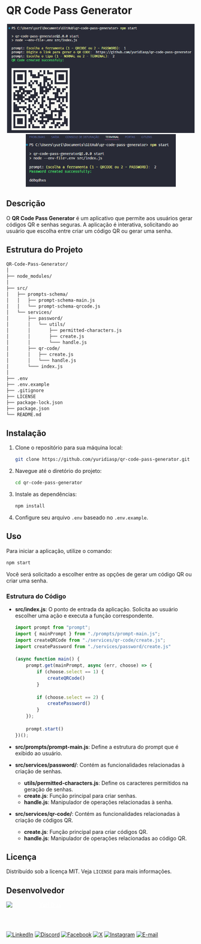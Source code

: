 # QR Code Pass Generator

<div align="center">
    <img width=500 src="./assets/image.png" />
    <img width=400 src="./assets/image2.png" />
</div>

## Descrição

O **QR Code Pass Generator** é um aplicativo que permite aos usuários gerar códigos QR e senhas seguras. A aplicação é interativa, solicitando ao usuário que escolha entre criar um código QR ou gerar uma senha.

## Estrutura do Projeto

```
QR-Code-Pass-Generator/
│
├── node_modules/
│
├── src/
│   ├── prompts-schema/
│   │   ├── prompt-schema-main.js
│   │   └── prompt-schema-qrcode.js
│   └── services/
│       ├── password/
│       │   └── utils/
│       │       ├── permitted-characters.js
│       │       ├── create.js
│       │       └─── handle.js
│       ├── qr-code/
│       │   ├── create.js
│       │   └─── handle.js
│       └─── index.js
│
├── .env
├── .env.example
├── .gitignore
├── LICENSE
├── package-lock.json
├── package.json
└── README.md
```

## Instalação

1. Clone o repositório para sua máquina local:
    ```sh
    git clone https://github.com/yuridiasp/qr-code-pass-generator.git
    ```

2. Navegue até o diretório do projeto:
    ```sh
    cd qr-code-pass-generator
    ```

3. Instale as dependências:
    ```sh
    npm install
    ```

4. Configure seu arquivo `.env` baseado no `.env.example`.

## Uso

Para iniciar a aplicação, utilize o comando:

```sh
npm start
```

Você será solicitado a escolher entre as opções de gerar um código QR ou criar uma senha.

### Estrutura do Código

- **src/index.js**: O ponto de entrada da aplicação. Solicita ao usuário escolher uma ação e executa a função correspondente.
  
    ```javascript
    import prompt from "prompt";
    import { mainPrompt } from "./prompts/prompt-main.js";
    import createQRCode from "./services/qr-code/create.js";
    import createPassword from "./services/password/create.js"

    (async function main() {
        prompt.get(mainPrompt, async (err, choose) => {
            if (choose.select == 1) {
                createQRCode()
            }

            if (choose.select == 2) {
                createPassword()
            }
        });

        prompt.start()
    })();
    ```

- **src/prompts/prompt-main.js**: Define a estrutura do prompt que é exibido ao usuário.

- **src/services/password/**: Contém as funcionalidades relacionadas à criação de senhas.
  - **utils/permitted-characters.js**: Define os caracteres permitidos na geração de senhas.
  - **create.js**: Função principal para criar senhas.
  - **handle.js**: Manipulador de operações relacionadas à senha.

- **src/services/qr-code/**: Contém as funcionalidades relacionadas à criação de códigos QR.
  - **create.js**: Função principal para criar códigos QR.
  - **handle.js**: Manipulador de operações relacionadas ao código QR.


## Licença

Distribuído sob a licença MIT. Veja `LICENSE` para mais informações.

## Desenvolvedor

<p>
    <a href="https://github.com/yuridiasp">
        <img
          align=left
          margin=10
          width=80
          src="https://avatars.githubusercontent.com/u/81938754?v=4"
        />
    </a>
      <p>
        <p>&nbsp&nbsp<a style="color: white;" href="https://github.com/yuridiasp">Yuri Dias</a><br>
        &nbsp&nbsp&nbsp
    </p>
</p>

<br>

[![LinkedIn](https://img.shields.io/badge/LinkedIn-0077B5?style=for-the-badge&logo=linkedin&logoColor=white)](https://www.linkedin.com/in/yuridiasp/) [![Discord](https://img.shields.io/badge/Discord-7289DA?style=for-the-badge&logo=discord&logoColor=white)](https://discord.com/channels/@yuridiasp/) [![Facebook](https://img.shields.io/badge/Facebook-1877F2?style=for-the-badge&logo=facebook&logoColor=white)](https://www.facebook.com/yuri.dias.7739/) [![X](https://img.shields.io/badge/X-000?style=for-the-badge&logo=x)](https://x.com/YuriDias_P) [![Instagram](https://img.shields.io/badge/-Instagram-%23E4405F?style=for-the-badge&logo=instagram&logoColor=white)](https://www.instagram.com/yuridiasp/) [![E-mail](https://img.shields.io/badge/-Email-000?style=for-the-badge&logo=microsoft-outlook&logoColor=007BFF)](mailto:yuristardias@hotmail.com)